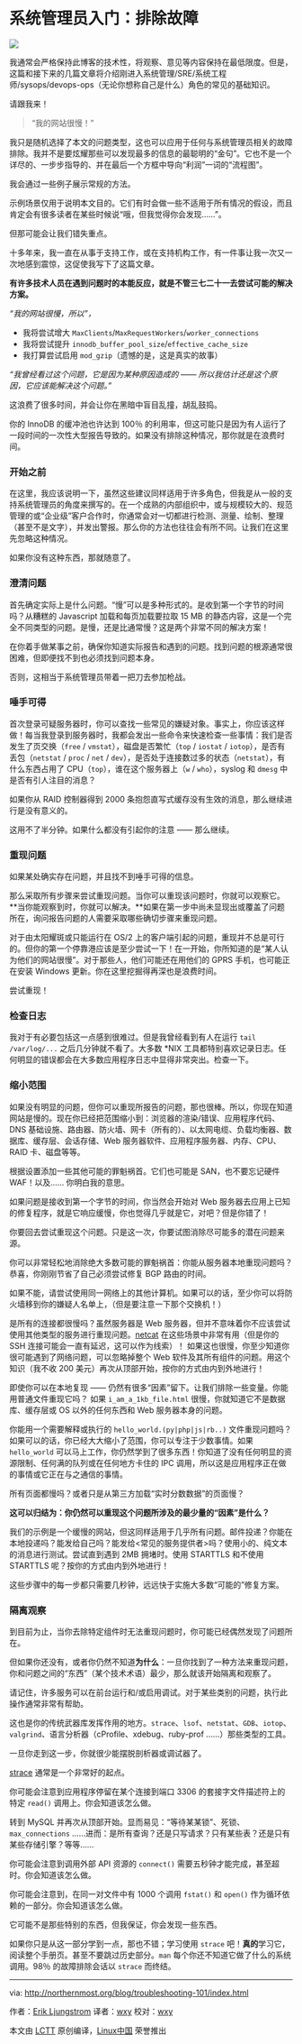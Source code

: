 系统管理员入门：排除故障
======

![](https://img.linux.net.cn/data/attachment/album/201908/06/100659pox8xkkr8zek888r.jpg)

我通常会严格保持此博客的技术性，将观察、意见等内容保持在最低限度。但是，这篇和接下来的几篇文章将介绍刚进入系统管理/SRE/系统工程师/sysops/devops-ops（无论你想称自己是什么）角色的常见的基础知识。

请跟我来！

> “我的网站很慢！”

我只是随机选择了本文的问题类型，这也可以应用于任何与系统管理员相关的故障排除。我并不是要炫耀那些可以发现最多的信息的最聪明的“金句”。它也不是一个详尽的、一步步指导的、并在最后一个方框中导向“利润”一词的“流程图”。 

我会通过一些例子展示常规的方法。

示例场景仅用于说明本文目的。它们有时会做一些不适用于所有情况的假设，而且肯定会有很多读者在某些时候说“哦，但我觉得你会发现……”。

但那可能会让我们错失重点。

十多年来，我一直在从事于支持工作，或在支持机构工作，有一件事让我一次又一次地感到震惊，这促使我写下了这篇文章。

**有许多技术人员在遇到问题时的本能反应，就是不管三七二十一去尝试可能的解决方案。**

*“我的网站很慢，所以”，*

* 我将尝试增大 `MaxClients`/`MaxRequestWorkers`/`worker_connections`
* 我将尝试提升 `innodb_buffer_pool_size`/`effective_cache_size`
* 我打算尝试启用 `mod_gzip`（遗憾的是，这是真实的故事）

*“我曾经看过这个问题，它是因为某种原因造成的 —— 所以我估计还是这个原因，它应该能解决这个问题。”*

这浪费了很多时间，并会让你在黑暗中盲目乱撞，胡乱鼓捣。

你的 InnoDB 的缓冲池也许达到 100％ 的利用率，但这可能只是因为有人运行了一段时间的一次性大型报告导致的。如果没有排除这种情况，那你就是在浪费时间。

### 开始之前

在这里，我应该说明一下，虽然这些建议同样适用于许多角色，但我是从一般的支持系统管理员的角度来撰写的。在一个成熟的内部组织中，或与规模较大的、规范管理的或“企业级”客户合作时，你通常会对一切都进行检测、测量、绘制、整理（甚至不是文字），并发出警报。那么你的方法也往往会有所不同。让我们在这里先忽略这种情况。

如果你没有这种东西，那就随意了。

### 澄清问题

首先确定实际上是什么问题。“慢”可以是多种形式的。是收到第一个字节的时间吗？从糟糕的 Javascript 加载和每页加载要拉取 15 MB 的静态内容，这是一个完全不同类型的问题。是慢，还是比通常慢？这是两个非常不同的解决方案！

在你着手做某事之前，确保你知道实际报告和遇到的问题。找到问题的根源通常很困难，但即便找不到也必须找到问题本身。

否则，这相当于系统管理员带着一把刀去参加枪战。

### 唾手可得

首次登录可疑服务器时，你可以查找一些常见的嫌疑对象。事实上，你应该这样做！每当我登录到服务器时，我都会发出一些命令来快速检查一些事情：我们是否发生了页交换（`free` / `vmstat`），磁盘是否繁忙（`top` / `iostat` / `iotop`），是否有丢包（`netstat` / `proc` / `net` / `dev`），是否处于连接数过多的状态（`netstat`），有什么东西占用了 CPU（`top`），谁在这个服务器上（`w` / `who`），syslog 和 `dmesg` 中是否有引人注目的消息？

如果你从 RAID 控制器得到 2000 条抱怨直写式缓存没有生效的消息，那么继续进行是没有意义的。

这用不了半分钟。如果什么都没有引起你的注意 —— 那么继续。

### 重现问题

如果某处确实存在问题，并且找不到唾手可得的信息。

那么采取所有步骤来尝试重现问题。当你可以重现该问题时，你就可以观察它。**当你能观察到时，你就可以解决。**如果在第一步中尚未显现出或覆盖了问题所在，询问报告问题的人需要采取哪些确切步骤来重现问题。

对于由太阳耀斑或只能运行在 OS/2 上的客户端引起的问题，重现并不总是可行的。但你的第一个停靠港应该是至少尝试一下！在一开始，你所知道的是“某人认为他们的网站很慢”。对于那些人，他们可能还在用他们的 GPRS 手机，也可能正在安装 Windows 更新。你在这里挖掘得再深也是浪费时间。

尝试重现！

### 检查日志

我对于有必要包括这一点感到很难过。但是我曾经看到有人在运行 `tail /var/log/...` 之后几分钟就不看了。大多数 *NIX 工具都特别喜欢记录日志。任何明显的错误都会在大多数应用程序日志中显得非常突出。检查一下。

### 缩小范围

如果没有明显的问题，但你可以重现所报告的问题，那也很棒。所以，你现在知道网站是慢的。现在你已经把范围缩小到：浏览器的渲染/错误、应用程序代码、DNS 基础设施、路由器、防火墙、网卡（所有的）、以太网电缆、负载均衡器、数据库、缓存层、会话存储、Web 服务器软件、应用程序服务器、内存、CPU、RAID 卡、磁盘等等。

根据设置添加一些其他可能的罪魁祸首。它们也可能是 SAN，也不要忘记硬件 WAF！以及…… 你明白我的意思。

如果问题是接收到第一个字节的时间，你当然会开始对 Web 服务器去应用上已知的修复程序，就是它响应缓慢，你也觉得几乎就是它，对吧？但是你错了！

你要回去尝试重现这个问题。只是这一次，你要试图消除尽可能多的潜在问题来源。

你可以非常轻松地消除绝大多数可能的罪魁祸首：你能从服务器本地重现问题吗？恭喜，你刚刚节省了自己必须尝试修复 BGP 路由的时间。

如果不能，请尝试使用同一网络上的其他计算机。如果可以的话，至少你可以将防火墙移到你的嫌疑人名单上，（但是要注意一下那个交换机！）

是所有的连接都很慢吗？虽然服务器是 Web 服务器，但并不意味着你不应该尝试使用其他类型的服务进行重现问题。[netcat][1] 在这些场景中非常有用（但是你的 SSH 连接可能会一直有延迟，这可以作为线索）！ 如果这也很慢，你至少知道你很可能遇到了网络问题，可以忽略掉整个 Web 软件及其所有组件的问题。用这个知识（我不收 200 美元）再次从顶部开始，按你的方式由内到外地进行！

即使你可以在本地复现 —— 仍然有很多“因素”留下。让我们排除一些变量。你能用普通文件重现它吗？ 如果 `i_am_a_1kb_file.html` 很慢，你就知道它不是数据库、缓存层或 OS 以外的任何东西和 Web 服务器本身的问题。

你能用一个需要解释或执行的 `hello_world.(py|php|js|rb..)` 文件重现问题吗？如果可以的话，你已经大大缩小了范围，你可以专注于少数事情。如果 `hello_world` 可以马上工作，你仍然学到了很多东西！你知道了没有任何明显的资源限制、任何满的队列或在任何地方卡住的 IPC 调用，所以这是应用程序正在做的事情或它正在与之通信的事情。

所有页面都慢吗？或者只是从第三方加载“实时分数数据”的页面慢？

**这可以归结为：你仍然可以重现这个问题所涉及的最少量的“因素”是什么？**

我们的示例是一个缓慢的网站，但这同样适用于几乎所有问题。邮件投递？你能在本地投递吗？能发给自己吗？能发给<常见的服务提供者>吗？使用小的、纯文本的消息进行测试。尝试直到遇到 2MB 拥堵时。使用 STARTTLS 和不使用 STARTTLS 呢？按你的方式由内到外地进行！

这些步骤中的每一步都只需要几秒钟，远远快于实施大多数“可能的”修复方案。

### 隔离观察

到目前为止，当你去除特定组件时无法重现问题时，你可能已经偶然发现了问题所在。

但如果你还没有，或者你仍然不知道**为什么**：一旦你找到了一种方法来重现问题，你和问题之间的“东西”（某个技术术语）最少，那么就该开始隔离和观察了。

请记住，许多服务可以在前台运行和/或启用调试。对于某些类别的问题，执行此操作通常非常有帮助。

这也是你的传统武器库发挥作用的地方。`strace`、`lsof`、`netstat`、`GDB`、`iotop`、`valgrind`、语言分析器（cProfile、xdebug、ruby-prof ……）那些类型的工具。

一旦你走到这一步，你就很少能摆脱剖析器或调试器了。

[strace][2] 通常是一个非常好的起点。

你可能会注意到应用程序停留在某个连接到端口 3306 的套接字文件描述符上的特定 `read()` 调用上。你会知道该怎么做。

转到 MySQL 并再次从顶部开始。显而易见：“等待某某锁”、死锁、`max_connections` ……进而：是所有查询？还是只写请求？只有某些表？还是只有某些存储引擎？等等……

你可能会注意到调用外部 API 资源的 `connect()` 需要五秒钟才能完成，甚至超时。你会知道该怎么做。

你可能会注意到，在同一对文件中有 1000 个调用 `fstat()` 和 `open()` 作为循环依赖的一部分。你会知道该怎么做。

它可能不是那些特别的东西，但我保证，你会发现一些东西。
 
如果你只是从这一部分学到一点，那也不错；学习使用 `strace` 吧！**真的**学习它，阅读整个手册页。甚至不要跳过历史部分。`man` 每个你还不知道它做了什么的系统调用。98％ 的故障排除会话以 `strace` 而终结。

---------------------------------------------------------------------

via: http://northernmost.org/blog/troubleshooting-101/index.html

作者：[Erik Ljungstrom][a]
译者：[wxy](https://github.com/wxy)
校对：[wxy](https://github.com/wxy)

本文由 [LCTT](https://github.com/LCTT/TranslateProject) 原创编译，[Linux中国](https://linux.cn/) 荣誉推出

[a]:http://northernmost.org
[1]:http://nc110.sourceforge.net/
[2]:https://linux.die.net/man/1/strace
